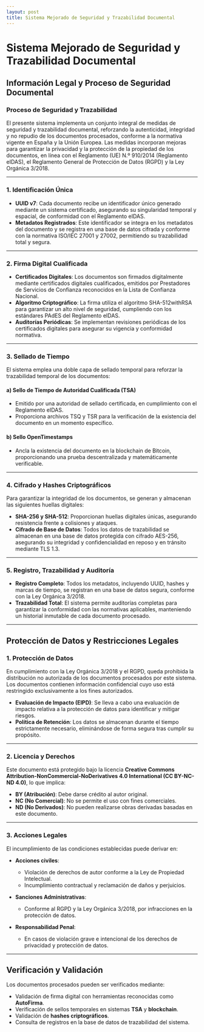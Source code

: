 ```yaml
---
layout: post
title: Sistema Mejorado de Seguridad y Trazabilidad Documental
---
```


# Sistema Mejorado de Seguridad y Trazabilidad Documental

## Información Legal y Proceso de Seguridad Documental

### Proceso de Seguridad y Trazabilidad

El presente sistema implementa un conjunto integral de medidas de seguridad y trazabilidad documental, reforzando la autenticidad, integridad y no repudio de los documentos procesados, conforme a la normativa vigente en España y la Unión Europea. Las medidas incorporan mejoras para garantizar la privacidad y la protección de la propiedad de los documentos, en línea con el Reglamento (UE) N.º 910/2014 (Reglamento eIDAS), el Reglamento General de Protección de Datos (RGPD) y la Ley Orgánica 3/2018.

---

### 1. Identificación Única

- **UUID v7**: Cada documento recibe un identificador único generado mediante un sistema certificado, asegurando su singularidad temporal y espacial, de conformidad con el Reglamento eIDAS.
- **Metadatos Registrados**: Este identificador se integra en los metadatos del documento y se registra en una base de datos cifrada y conforme con la normativa ISO/IEC 27001 y 27002, permitiendo su trazabilidad total y segura.

---

### 2. Firma Digital Cualificada

- **Certificados Digitales**: Los documentos son firmados digitalmente mediante certificados digitales cualificados, emitidos por Prestadores de Servicios de Confianza reconocidos en la Lista de Confianza Nacional.
- **Algoritmo Criptográfico**: La firma utiliza el algoritmo SHA-512withRSA para garantizar un alto nivel de seguridad, cumpliendo con los estándares PAdES del Reglamento eIDAS.
- **Auditorías Periódicas**: Se implementan revisiones periódicas de los certificados digitales para asegurar su vigencia y conformidad normativa.

---

### 3. Sellado de Tiempo

El sistema emplea una doble capa de sellado temporal para reforzar la trazabilidad temporal de los documentos:

#### a) Sello de Tiempo de Autoridad Cualificada (TSA)

- Emitido por una autoridad de sellado certificada, en cumplimiento con el Reglamento eIDAS.
- Proporciona archivos TSQ y TSR para la verificación de la existencia del documento en un momento específico.

#### b) Sello OpenTimestamps

- Ancla la existencia del documento en la blockchain de Bitcoin, proporcionando una prueba descentralizada y matemáticamente verificable.

---

### 4. Cifrado y Hashes Criptográficos

Para garantizar la integridad de los documentos, se generan y almacenan las siguientes huellas digitales:

- **SHA-256 y SHA-512**: Proporcionan huellas digitales únicas, asegurando resistencia frente a colisiones y ataques.
- **Cifrado de Base de Datos**: Todos los datos de trazabilidad se almacenan en una base de datos protegida con cifrado AES-256, asegurando su integridad y confidencialidad en reposo y en tránsito mediante TLS 1.3.

---

### 5. Registro, Trazabilidad y Auditoría

- **Registro Completo**: Todos los metadatos, incluyendo UUID, hashes y marcas de tiempo, se registran en una base de datos segura, conforme con la Ley Orgánica 3/2018.
- **Trazabilidad Total**: El sistema permite auditorías completas para garantizar la conformidad con las normativas aplicables, manteniendo un historial inmutable de cada documento procesado.

---

## Protección de Datos y Restricciones Legales

### 1. Protección de Datos

En cumplimiento con la Ley Orgánica 3/2018 y el RGPD, queda prohibida la distribución no autorizada de los documentos procesados por este sistema. Los documentos contienen información confidencial cuyo uso está restringido exclusivamente a los fines autorizados.

- **Evaluación de Impacto (EIPD)**: Se lleva a cabo una evaluación de impacto relativa a la protección de datos para identificar y mitigar riesgos.
- **Política de Retención**: Los datos se almacenan durante el tiempo estrictamente necesario, eliminándose de forma segura tras cumplir su propósito.

---

### 2. Licencia y Derechos

Este documento está protegido bajo la licencia **Creative Commons Attribution-NonCommercial-NoDerivatives 4.0 International (CC BY-NC-ND 4.0)**, lo que implica:

- **BY (Atribución)**: Debe darse crédito al autor original.
- **NC (No Comercial)**: No se permite el uso con fines comerciales.
- **ND (No Derivados)**: No pueden realizarse obras derivadas basadas en este documento.

---

### 3. Acciones Legales

El incumplimiento de las condiciones establecidas puede derivar en:

- **Acciones civiles**:
  - Violación de derechos de autor conforme a la Ley de Propiedad Intelectual.
  - Incumplimiento contractual y reclamación de daños y perjuicios.
  
- **Sanciones Administrativas**:
  - Conforme al RGPD y la Ley Orgánica 3/2018, por infracciones en la protección de datos.
  
- **Responsabilidad Penal**:
  - En casos de violación grave e intencional de los derechos de privacidad y protección de datos.

---

## Verificación y Validación

Los documentos procesados pueden ser verificados mediante:

- Validación de firma digital con herramientas reconocidas como **AutoFirma**.
- Verificación de sellos temporales en sistemas **TSA** y **blockchain**.
- Validación de **hashes criptográficos**.
- Consulta de registros en la base de datos de trazabilidad del sistema.